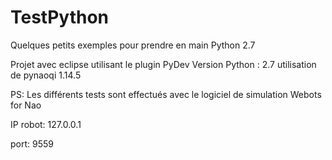 # TestPython
Quelques petits exemples pour prendre en main Python 2.7

Projet avec eclipse utilisant le plugin PyDev
Version Python : 2.7
utilisation de pynaoqi 1.14.5

PS: Les différents tests sont effectués avec le logiciel de simulation Webots for Nao

IP robot: 127.0.0.1

port: 9559
